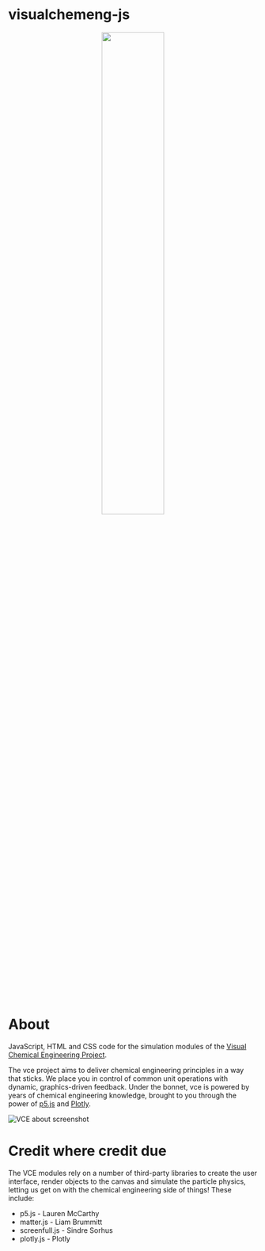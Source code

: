 # visualchemeng-js

<p align="center">
<img src="http://visualchemeng.com/wp-content/uploads/2018/01/stack.png" width="50%" margin="auto" display="block">
</p>

# About
JavaScript, HTML and CSS code for the simulation modules of the [Visual Chemical Engineering Project](http://visualchemeng.com).

The vce project aims to deliver chemical engineering principles in a way that sticks. We place you in control of common unit operations with dynamic, graphics-driven feedback. Under the bonnet, vce is powered by years of chemical engineering knowledge, brought to you through the power of [p5.js](https://p5js.org/) and [Plotly](https://plot.ly/).

![VCE about screenshot](http://visualchemeng.com/wp-content/uploads/2018/02/vce_flash_biodiesel.png)

# Credit where credit due
The VCE modules rely on a number of third-party libraries to create the user interface, render objects to the canvas and simulate the particle physics, letting us get on with the chemical engineering side of things! These include:
* p5.js - Lauren McCarthy
* matter.js - Liam Brummitt 
* screenfull.js - Sindre Sorhus
* plotly.js - Plotly
